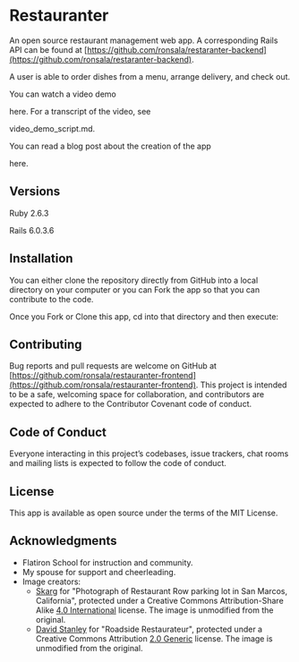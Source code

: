 # Restauranter

An open source restaurant management web app. A corresponding Rails API can be found at [https://github.com/ronsala/restaranter-backend](https://github.com/ronsala/restaranter-backend).

A user is able to order dishes from a menu, arrange delivery, and check out.

You can watch a video demo 
<!-- TODO: -->
 here. For a transcript of the video, see 
<!-- TODO -->
video_demo_script.md.

You can read a blog post about the creation of the app 
<!-- TODO: -->
 here.

## Versions

Ruby 2.6.3

Rails 6.0.3.6

## Installation

You can either clone the repository directly from GitHub into a local directory on your computer or you can Fork the app so that you can contribute to the code.

Once you Fork or Clone this app, cd into that directory and then execute:

<!-- TODO: -->

## Contributing

Bug reports and pull requests are welcome on GitHub at [https://github.com/ronsala/restauranter-frontend](https://github.com/ronsala/restauranter-frontend). This project is intended to be a safe, welcoming space for collaboration, and contributors are expected to adhere to the Contributor Covenant code of conduct.

## Code of Conduct

Everyone interacting in this project’s codebases, issue trackers, chat rooms and mailing lists is expected to follow the code of conduct.

## License

This app is available as open source under the terms of the MIT License.

## Acknowledgments

* Flatiron School for instruction and community.
* My spouse for support and cheerleading.
* Image creators:
  * [Skarg](https://commons.wikimedia.org/wiki/User:Skarg) for "Photograph of Restaurant Row parking lot in San Marcos, California", protected under a Creative Commons Attribution-Share Alike [4.0 International](https://creativecommons.org/licenses/by-sa/4.0/) license. The image is unmodified from the original.
  * [David Stanley](https://www.flickr.com/photos/davidstanleytravel/) for "Roadside Restaurateur", protected under a Creative Commons Attribution [2.0 Generic](https://creativecommons.org/licenses/by/2.0/) license. The image is unmodified from the original.
  